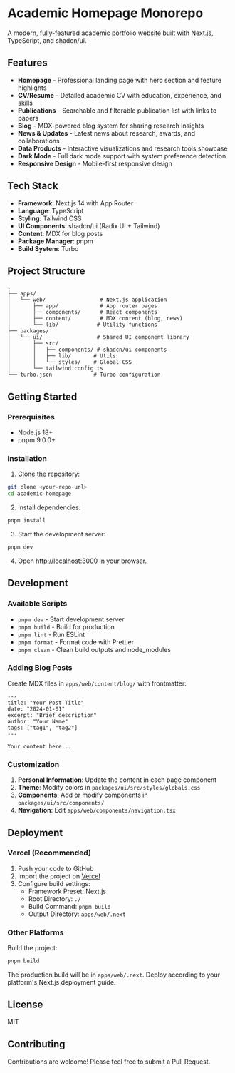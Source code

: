 # Academic Homepage Monorepo

A modern, fully-featured academic portfolio website built with Next.js, TypeScript, and shadcn/ui.

## Features

- **Homepage** - Professional landing page with hero section and feature highlights
- **CV/Resume** - Detailed academic CV with education, experience, and skills
- **Publications** - Searchable and filterable publication list with links to papers
- **Blog** - MDX-powered blog system for sharing research insights
- **News & Updates** - Latest news about research, awards, and collaborations
- **Data Products** - Interactive visualizations and research tools showcase
- **Dark Mode** - Full dark mode support with system preference detection
- **Responsive Design** - Mobile-first responsive design

## Tech Stack

- **Framework**: Next.js 14 with App Router
- **Language**: TypeScript
- **Styling**: Tailwind CSS
- **UI Components**: shadcn/ui (Radix UI + Tailwind)
- **Content**: MDX for blog posts
- **Package Manager**: pnpm
- **Build System**: Turbo

## Project Structure

```
.
├── apps/
│   └── web/                 # Next.js application
│       ├── app/             # App router pages
│       ├── components/      # React components
│       ├── content/         # MDX content (blog, news)
│       └── lib/            # Utility functions
├── packages/
│   └── ui/                 # Shared UI component library
│       ├── src/
│       │   ├── components/ # shadcn/ui components
│       │   ├── lib/       # Utils
│       │   └── styles/    # Global CSS
│       └── tailwind.config.ts
└── turbo.json             # Turbo configuration
```

## Getting Started

### Prerequisites

- Node.js 18+
- pnpm 9.0.0+

### Installation

1. Clone the repository:
```bash
git clone <your-repo-url>
cd academic-homepage
```

2. Install dependencies:
```bash
pnpm install
```

3. Start the development server:
```bash
pnpm dev
```

4. Open [http://localhost:3000](http://localhost:3000) in your browser.

## Development

### Available Scripts

- `pnpm dev` - Start development server
- `pnpm build` - Build for production
- `pnpm lint` - Run ESLint
- `pnpm format` - Format code with Prettier
- `pnpm clean` - Clean build outputs and node_modules

### Adding Blog Posts

Create MDX files in `apps/web/content/blog/` with frontmatter:

```mdx
---
title: "Your Post Title"
date: "2024-01-01"
excerpt: "Brief description"
author: "Your Name"
tags: ["tag1", "tag2"]
---

Your content here...
```

### Customization

1. **Personal Information**: Update the content in each page component
2. **Theme**: Modify colors in `packages/ui/src/styles/globals.css`
3. **Components**: Add or modify components in `packages/ui/src/components/`
4. **Navigation**: Edit `apps/web/components/navigation.tsx`

## Deployment

### Vercel (Recommended)

1. Push your code to GitHub
2. Import the project on [Vercel](https://vercel.com)
3. Configure build settings:
   - Framework Preset: Next.js
   - Root Directory: `./`
   - Build Command: `pnpm build`
   - Output Directory: `apps/web/.next`

### Other Platforms

Build the project:
```bash
pnpm build
```

The production build will be in `apps/web/.next`. Deploy according to your platform's Next.js deployment guide.

## License

MIT

## Contributing

Contributions are welcome! Please feel free to submit a Pull Request.